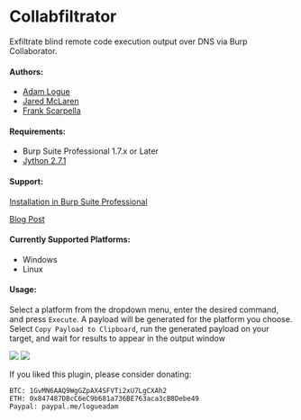 # Collabfiltrator
Exfiltrate blind remote code execution output over DNS via Burp Collaborator.

#### Authors:
- <a href="https://twitter.com/adam_logue">Adam Logue</a>
- <a href="https://twitter.com/jared_mclaren">Jared McLaren</a>
- <a href="https://twitter.com/ninjastyle82">Frank Scarpella</a>

#### Requirements:
- Burp Suite Professional 1.7.x or Later
- <a href="https://www.jython.org/download.html">Jython 2.7.1</a>

#### Support:
[Installation in Burp Suite Professional](https://github.com/0xC01DF00D/Collabfiltrator/wiki/Installation-in-Burp-Suite-Professional)

[Blog Post](https://www.adamlogue.com/turning-blind-rce-into-good-rce-via-dns-exfiltration-using-collabfiltrator-burp-plugin/)

#### Currently Supported Platforms:

- Windows
- Linux

#### Usage:

Select a platform from the dropdown menu, enter the desired command, and press `Execute`. A payload will be generated for the platform you choose. Select `Copy Payload to Clipboard`, run the generated payload on your target, and wait for results to appear in the output window

<img src="https://i.imgur.com/tmRqfiY.png">
<img src="https://i.imgur.com/x1Rin8w.png">

If you liked this plugin, please consider donating:
```
BTC: 1GvMN6AAQ9WgGZpAX4SFVTi2xU7LgCXAh2
ETH: 0x847487DBcC6eC9b681a736BE763aca3cB8Debe49
Paypal: paypal.me/logueadam
```


